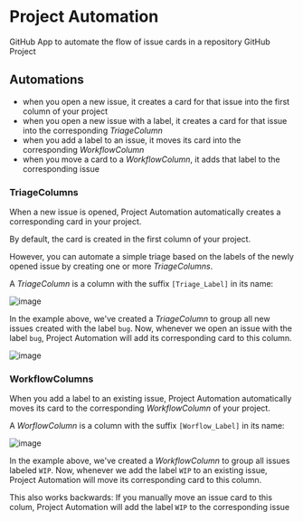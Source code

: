 # Project Automation

GitHub App to automate the flow of issue cards in a repository GitHub Project

## Automations

- when you open a new issue, it creates a card for that issue into the first column of your project
- when you open a new issue with a label, it creates a card for that issue into the corresponding _TriageColumn_
- when you add a label to an issue, it moves its card into the corresponding _WorkflowColumn_
- when you move a card to a _WorkflowColumn_, it adds that label to the corresponding issue

### TriageColumns

When a new issue is opened, Project Automation automatically creates a corresponding card in your project.

By default, the card is created in the first column of your project.

However, you can automate a simple triage based on the labels of the newly opened issue by creating one or more _TriageColumns_.

A _TriageColumn_ is a column with the suffix `[Triage_Label]` in its name:

![image](https://user-images.githubusercontent.com/4029499/36200446-f5b81772-117c-11e8-8d0a-67f1376da524.png)

In the example above, we've created a _TriageColumn_ to group all new issues created with the label `bug`.
Now, whenever we open an issue with the label `bug`, Project Automation will add its corresponding card to this column.

![image](https://user-images.githubusercontent.com/4029499/36201341-fc9c099c-117f-11e8-8491-2f297cc07955.png)

### WorkflowColumns

When you add a label to an existing issue, Project Automation automatically moves its card to the corresponding _WorkflowColumn_ of your project.

A _WorflowColumn_ is a column with the suffix `[Worflow_Label]` in its name:

![image](https://user-images.githubusercontent.com/4029499/36201549-96f0aec6-1180-11e8-9151-46209c707614.png)

In the example above, we've created a _WorkflowColumn_ to group all issues labeled `WIP`.
Now, whenever we add the label `WIP` to an existing issue, Project Automation will move its corresponding card to this column.

This also works backwards:
If you manually move an issue card to this colum, Project Automation will add the label `WIP` to the corresponding issue
